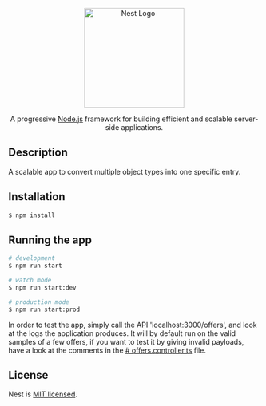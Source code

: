 
<p align="center">
  <a href="http://nestjs.com/" target="blank"><img src="https://nestjs.com/img/logo-small.svg" width="200" alt="Nest Logo" /></a>
</p>

[circleci-image]: https://img.shields.io/circleci/build/github/nestjs/nest/master?token=abc123def456
[circleci-url]: https://circleci.com/gh/nestjs/nest

  <p align="center">A progressive <a href="http://nodejs.org" target="_blank">Node.js</a> framework for building efficient and scalable server-side applications.</p>
 
## Description

A scalable app to convert multiple object types into one specific entry.

## Installation

```bash
$ npm install
```

## Running the app

```bash
# development
$ npm run start

# watch mode
$ npm run start:dev

# production mode
$ npm run start:prod
```
In order to test the app, simply call the API 'localhost:3000/offers', and look at the logs the application produces. It will by default run on the valid samples of a few offers, if you want to test it by giving invalid payloads, have a look at the comments in the [# offers.controller.ts](https://github.com/vilhelmsaro/offers/blob/main/src/offers/offers.controller.ts) file.

## License

Nest is [MIT licensed](LICENSE).
